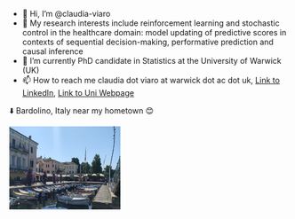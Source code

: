 - 👋 Hi, I’m @claudia-viaro
- 👀 My research interests include reinforcement learning and stochastic control in the healthcare domain: model updating of predictive scores in contexts of sequential decision-making, performative prediction and causal inference
- 🌱 I’m currently PhD candidate in Statistics at the University of Warwick (UK)
- 📫 How to reach me claudia dot viaro at warwick dot ac dot uk, [Link to LinkedIn](https://www.linkedin.com/in/claudia-viaro/), [Link to Uni Webpage](https://warwick.ac.uk/fac/sci/statistics/staff/research_students/viaro/)   <br />

:arrow_down: Bardolino, Italy near my hometown :blush:
 
<img width="200" height="150" src="https://github.com/claudia-viaro/claudia-viaro/blob/main/utils/IMG20220703104638__.jpg">

<!---
claudia-viaro/claudia-viaro is a ✨ special ✨ repository because its `README.md` (this file) appears on your GitHub profile.
You can click the Preview link to take a look at your changes.
--->
